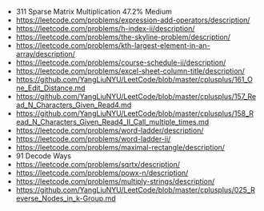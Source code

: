 * 311 Sparse Matrix Multiplication 47.2% Medium
* https://leetcode.com/problems/expression-add-operators/description/
* https://leetcode.com/problems/h-index-ii/description/
* https://leetcode.com/problems/the-skyline-problem/description/
* https://leetcode.com/problems/kth-largest-element-in-an-array/description/
* https://leetcode.com/problems/course-schedule-ii/description/
* https://leetcode.com/problems/excel-sheet-column-title/description/
* https://github.com/YangLiuNYU/LeetCode/blob/master/cplusplus/161_One_Edit_Distance.md
* https://github.com/YangLiuNYU/LeetCode/blob/master/cplusplus/157_Read_N_Characters_Given_Read4.md
* https://github.com/YangLiuNYU/LeetCode/blob/master/cplusplus/158_Read_N_Characters_Given_Read4_II_Call_multiple_times.md
* https://leetcode.com/problems/word-ladder/description/
* https://leetcode.com/problems/word-ladder-ii/
* https://leetcode.com/problems/maximal-rectangle/description/
* 91 Decode Ways
* https://leetcode.com/problems/sqrtx/description/
* https://leetcode.com/problems/powx-n/description/
* https://leetcode.com/problems/multiply-strings/description/
* https://github.com/YangLiuNYU/LeetCode/blob/master/cplusplus/025_Reverse_Nodes_in_k-Group.md
